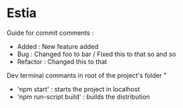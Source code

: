 # Estia
Guide for commit comments :

* Added : New feature added
* Bug : Changed foo to bar / Fixed this to that so and so
* Refactor : Changed this to that 

Dev terminal commants in root of the project's folder "

* 'npm start' : starts the project in localhost
* 'npm run-script build' : builds the distribution 

